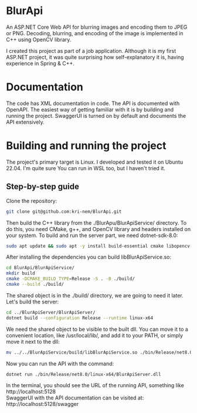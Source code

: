 # BlurApi
An ASP.NET Core Web API for blurring images and encoding them to JPEG or
PNG. Decoding, blurring, and encoding of the image is implemented in C++
using OpenCV library.   

I created this project as part of a job application. Although it is my first
ASP.NET project, it was quite surprising how self-explanatory it is, having
experience in Spring & C++.

# Documentation
The code has XML documentation in code. The API is documented with OpenAPI.
The easiest way of getting familiar with it is by building and running the
project. SwaggerUI is turned on by default and documents the API extensively.

# Building and running the project
The project's primary target is Linux. I developed and tested it on Ubuntu
22.04. I'm quite sure You can run in WSL too, but I haven't tried it.

## Step-by-step guide
Clone the repository:
```bash
git clone git@github.com:kri-nem/BlurApi.git
```
Then build the C++ library from the ./BlurApu/BlurApiService/ directory. To do
this, you need CMake, g++, and OpenCV library and headers installed
on your system. To build and run the server part, we need dotnet-sdk-8.0:
```bash
sudo apt update && sudo apt -y install build-essential cmake libopencv-dev dotnet-sdk-8.0
```
After installing the dependencies you can build libBlurApiService.so:
```bash
cd BlurApi/BlurApiService/
mkdir build
cmake -DCMAKE_BUILD_TYPE=Release -S . -B ./build/
cmake --build ./build/
```
The shared object is in the ./build/ directory, we are going to need it later.
Let's build the server:
```bash
cd ../BlurApiServer/BlurApiServer/
dotnet build --configuration Release --runtime linux-x64
```
We need the shared object to be visible to the built dll. You can move it
to a convenient location, like /usr/local/lib/, and add it to your PATH, or
simply move it next to the dll:
```bash
mv ../../BlurApiService/build/libBlurApiService.so ./bin/Release/net8.0/linux-x64/
```
Now you can run the API with the command:
```bash
dotnet run ./bin/Release/net8.0/linux-x64/BlurApiServer.dll
```

In the terminal, you should see the URL of the running API, something like
http://localhost:5128  
SwaggerUI with the API documentation can be visited at: http://localhost:5128/swagger
